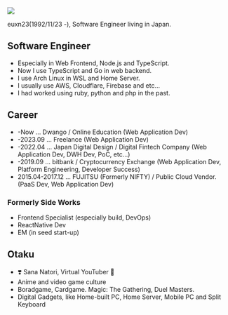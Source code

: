 <a href="https://github.com/anuraghazra/github-readme-stats">
  <img align="center" src="https://github-readme-stats.vercel.app/api?username=euxn23&count_private=true&show_icons=true" />
</a>

euxn23(1992/11/23 -), Software Engineer living in Japan.

## Software Engineer

- Especially in Web Frontend, Node.js and TypeScript.
- Now I use TypeScript and Go in web backend.
- I use Arch Linux in WSL and Home Server.
- I usually use AWS, Cloudflare, Firebase and etc...
- I had worked using ruby, python and php in the past.

## Career

- -Now ... Dwango / Online Education (Web Application Dev)
- -2023.09 ... Freelance (Web Application Dev)
- -2022.04 ... Japan Digital Design / Digital Fintech Company (Web Application Dev, DWH Dev, PoC, etc...)
- -2019.09 ... bitbank / Cryptocurrency Exchange (Web Application Dev, Platform Engineering, Developer Success)
- 2015.04-2017.12 ... FUJITSU (Formerly NIFTY) / Public Cloud Vendor. (PaaS Dev, Web Application Dev)

### Formerly Side Works

- Frontend Specialist (especially build, DevOps)
- ReactNative Dev
- EM (in seed start-up)

## Otaku

- :heavy_heart_exclamation: Sana Natori, Virtual YouTuber :eggplant:
- Anime and video game culture
- Boradgame, Cardgame. Magic: The Gathering, Duel Masters.
- Digital Gadgets, like Home-built PC, Home Server, Mobile PC and Split Keyboard
